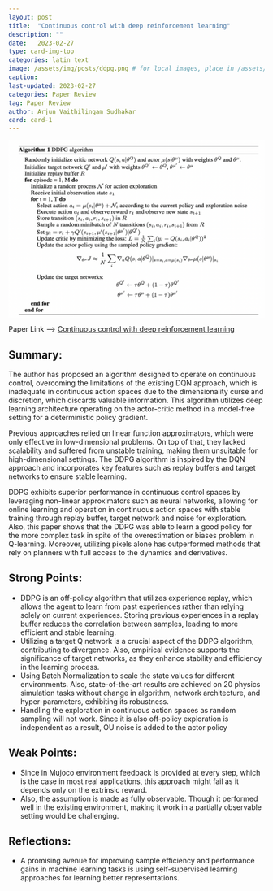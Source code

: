```yaml
---
layout: post
title:  "Continuous control with deep reinforcement learning"
description: ""
date:   2023-02-27
type: card-img-top
categories: latin text
image: /assets/img/posts/ddpg.png # for local images, place in /assets/img/posts/
caption:
last-updated: 2023-02-27
categories: Paper Review
tag: Paper Review
author: Arjun Vaithilingam Sudhakar
card: card-1
---
```

<!-- ![key image](/assets/img/posts/cr_show_attend_tell.png) -->
<a href="url"><img src="/assets/img/posts/ddpg.png" align="center" height="350" width="550" ></a>

Paper Link --> [Continuous control with deep reinforcement learning](https://arxiv.org/pdf/1509.02971.pdf)
## Summary:

The author has proposed an algorithm designed to operate on continuous control, overcoming the limitations of the existing DQN approach, which is inadequate in continuous action spaces due to the dimensionality curse and discretion, which discards valuable information. This algorithm utilizes deep learning architecture operating on the actor-critic method in a model-free setting for a deterministic policy gradient. 

Previous approaches relied on linear function approximators, which were only effective in low-dimensional problems. On top of that, they lacked scalability and suffered from unstable training, making them unsuitable for high-dimensional settings. The DDPG algorithm is inspired by the DQN approach and incorporates key features such as replay buffers and target networks to ensure stable learning.

DDPG exhibits superior performance in continuous control spaces by leveraging non-linear approximators such as neural networks, allowing for online learning and operation in continuous action spaces with stable training through replay buffer, target network and noise for exploration. Also, this paper shows that the DDPG was able to learn a good policy for the more complex task in spite of the overestimation or biases problem in Q-learning. Moreover, utilizing pixels alone has outperformed methods that rely on planners with full access to the dynamics and derivatives. 

## Strong Points:
- DDPG is an off-policy algorithm that utilizes experience replay, which allows the agent to learn from past experiences rather than relying solely on current experiences. Storing previous experiences in a replay buffer reduces the correlation between samples, leading to more efficient and stable learning.
- Utilizing a target Q network is a crucial aspect of the DDPG algorithm, contributing to divergence. Also, empirical evidence supports the significance of target networks, as they enhance stability and efficiency in the learning process.
- Using Batch Normalization to scale the state values for different environments. Also, state-of-the-art results are achieved on 20 physics simulation tasks without change in algorithm, network architecture, and hyper-parameters, exhibiting its robustness.
- Handling the exploration in continuous action spaces as random sampling will not work. Since it is also off-policy exploration is independent as a result, OU noise is added to the actor policy

## Weak Points:
- Since in Mujoco environment feedback is provided at every step, which is the case in most real applications, this approach might fail as it depends only on the extrinsic reward.
- Also, the assumption is made as fully observable. Though it performed well in the existing environment, making it work in a partially observable setting would be challenging.


## Reflections:
- A promising avenue for improving sample efficiency and performance gains in machine learning tasks is using self-supervised learning approaches for learning better representations. 
